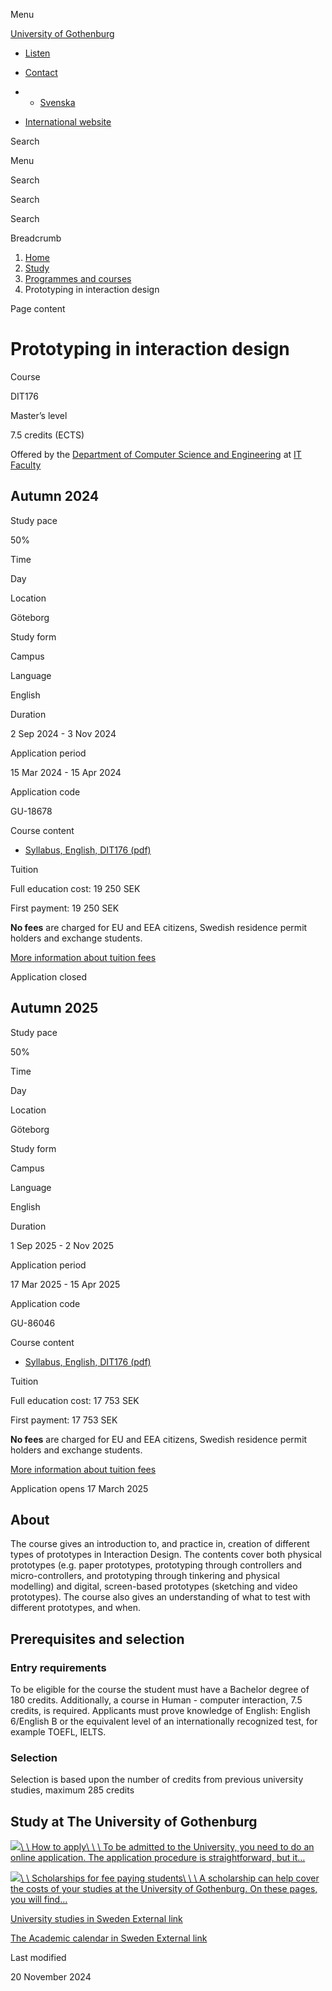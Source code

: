 Menu

[University of Gothenburg](/en)

- [Listen](//app-eu.readspeaker.com/cgi-bin/rsent?customerid=9467&lang=en_uk&readclass=region--content&url=https%3A%2F%2Fwww.gu.se%2Fen%2Fstudy-gothenburg%2Fprototyping-in-interaction-design-dit176 "Listen with ReadSpeaker")

- [Contact](/en/contact)

- - [Svenska](/studera/hitta-utbildning/prototyping-for-interaktionsdesign-dit176)
- [International website](/en/study-gothenburg/prototyping-in-interaction-design-dit176)

Search


Menu


Search


Search

Search

Breadcrumb

1. [Home](/en)
2. [Study](/en/study-in-gothenburg)
3. [Programmes and courses](/en/study-in-gothenburg/study-options)
4. Prototyping in interaction design


Page content

# Prototyping in interaction design

Course


DIT176


Master’s level



7.5 credits (ECTS)



Offered by the
[Department of Computer Science and Engineering](https://www.gu.se/en/computer-science-engineering)
at
[IT Faculty](https://www.gu.se/en/it-faculty)

## Autumn 2024

Study pace


50%

Time


Day

Location


Göteborg

Study form


Campus

Language


English

Duration


2 Sep 2024
\- 3 Nov 2024

Application period


15 Mar 2024
\- 15 Apr 2024

Application code


GU-18678

Course content


- [Syllabus, English, DIT176 (pdf)](https://kursplaner.gu.se/pdf/kurs/en/DIT176)


Tuition


Full education cost: 19 250 SEK

First payment: 19 250 SEK

**No fees** are charged for EU and EEA citizens, Swedish residence permit holders and exchange students.

[More information about tuition fees](https://www.gu.se/en/study-in-gothenburg/apply/tuition-fees)

Application closed


## Autumn 2025

Study pace


50%

Time


Day

Location


Göteborg

Study form


Campus

Language


English

Duration


1 Sep 2025
\- 2 Nov 2025

Application period


17 Mar 2025
\- 15 Apr 2025

Application code


GU-86046

Course content


- [Syllabus, English, DIT176 (pdf)](https://kursplaner.gu.se/pdf/kurs/en/DIT176)


Tuition


Full education cost: 17 753 SEK

First payment: 17 753 SEK

**No fees** are charged for EU and EEA citizens, Swedish residence permit holders and exchange students.

[More information about tuition fees](https://www.gu.se/en/study-in-gothenburg/apply/tuition-fees)

Application opens 17 March 2025


## About

The course gives an introduction to, and practice in, creation of different types of prototypes in Interaction Design. The contents cover both physical prototypes (e.g. paper prototypes, prototyping through controllers and micro-controllers, and prototyping through tinkering and physical modelling) and digital, screen-based prototypes (sketching and video prototypes). The course also gives an understanding of what to test with different prototypes, and when.

## Prerequisites and selection

### Entry requirements

To be eligible for the course the student must have a Bachelor degree of 180 credits. Additionally, a course in Human - computer interaction, 7.5 credits, is required. Applicants must prove knowledge of English: English 6/English B or the equivalent level of an internationally recognized test, for example TOEFL, IELTS.

### Selection

Selection is based upon the number of credits from previous university studies, maximum 285 credits

## Study at The University of Gothenburg

[![](/sites/default/files/dynamic-image/dynamic_image_2188_218/public/2020-03/cytonn-photography-ZJEKICY5EXY-unsplash.jpg?media_id=2553&width=1904&height=208)\\
\\
How to apply\\
\\
\\
To be admitted to the University, you need to do an online application. The application procedure is straightforward, but it…](/en/study-in-gothenburg/apply)

[![](/sites/default/files/dynamic-image/dynamic_image_2188_218/public/2024-01/GU-7.jpg?media_id=95188&width=1904&height=208)\\
\\
Scholarships for fee paying students\\
\\
\\
A scholarship can help cover the costs of your studies at the University of Gothenburg. On these pages, you will find…](/en/study-in-gothenburg/apply/scholarships-for-fee-paying-students)

[University studies in Sweden External link](https://www.gu.se/en/study-in-gothenburg/before-you-arrive/university-studies-in-sweden "External link")

[The Academic calendar in Sweden External link](https://www.gu.se/en/study-in-gothenburg/when-you-are-here/academic-calendar "External link")

Last modified


20 November 2024